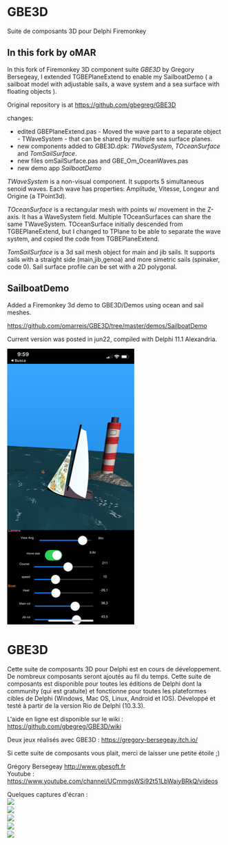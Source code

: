 
# GBE3D
Suite de composants 3D pour Delphi Firemonkey

## In this fork by oMAR
In this fork of Firemonkey 3D component suite *GBE3D* by Gregory Bersegeay, I extended TGBEPlaneExtend to enable my SailboatDemo ( a sailboat model with adjustable sails, a wave system and a sea surface with floating objects ).

Original repository is at https://github.com/gbegreg/GBE3D

changes:
* edited GBEPlaneExtend.pas - Moved the wave part to a separate object - TWaveSystem - that can be shared by multiple sea surface planes.
* new components added to GBE3D.dpk: *TWaveSystem*, *TOceanSurface* and *TomSailSurface*.  
* new files omSailSurface.pas and GBE_Om_OceanWaves.pas 
* new demo app *SailboatDemo* 

*TWaveSystem* is a non-visual component. It supports 5 simultaneous senoid waves. 
Each wave has properties: Amplitude, Vitesse, Longeur and Origine (a TPoint3d). 

*TOceanSurface* is a rectangular mesh with points w/ movement in the Z-axis. 
It has a WaveSystem field. Multiple TOceanSurfaces can share the same TWaveSystem. 
TOceanSurface initially descended from TGBEPlaneExtend, but I changed to TPlane to be able to separate the wave system,
and copied the code from TGBEPlaneExtend.

*TomSailSurface* is a 3d sail mesh object for main and jib sails. 
It supports sails with a straight side (main,jib,genoa) and more simetric sails (spinaker, code 0).
Sail surface profile can be set with a 2D polygonal. 

## SailboatDemo
Added a Firemonkey 3d demo to GBE3D/Demos using ocean and sail meshes. 

https://github.com/omarreis/GBE3D/tree/master/demos/SailboatDemo 

Current version was posted in jun22, compiled with Delphi 11.1 Alexandria.

![SailboatDemo screenshot](Screenshot2.png)

# GBE3D
Cette suite de composants 3D pour Delphi est en cours de développement. De nombreux composants seront ajoutés au fil du temps.
Cette suite de composants est disponible pour toutes les éditions de Delphi dont la community (qui est gratuite) et fonctionne
pour toutes les plateformes cibles de Delphi (Windows, Mac OS, Linux, Android et IOS).
Développé et testé à partir de la version Rio de Delphi (10.3.3).

L'aide en ligne est disponible sur le wiki : https://github.com/gbegreg/GBE3D/wiki

Deux jeux réalisés avec GBE3D : https://gregory-bersegeay.itch.io/

Si cette suite de composants vous plait, merci de laisser une petite étoile ;)

Grégory Bersegeay http://www.gbesoft.fr <br>
Youtube : https://www.youtube.com/channel/UCmmgsWSi92t51LbWaiyBRkQ/videos

Quelques captures d'écran :<br>
<img src="https://github.com/gbegreg/GBE3D/blob/master/img/cubemap.png"><br>
<img src="https://github.com/gbegreg/GBE3D/blob/master/img/grass.png"><br>
<img src="https://github.com/gbegreg/GBE3D/blob/master/img/heightmap.png"><br>
<img src="https://github.com/gbegreg/GBE3D/blob/master/img/viewport3D.png"><br>
<img src="https://github.com/gbegreg/GBE3D/blob/master/img/sphereExtend.png"><br>
